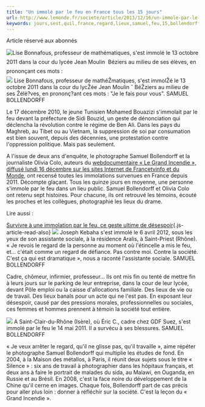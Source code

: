 ```yaml
---
title: "Un immolé par le feu en France tous les 15 jours"
url: http://www.lemonde.fr/societe/article/2013/12/16/un-immole-par-le-feu-en-france-tous-les-15-jours_4334871_3224.html
keywords: jours,sest,quil,france,regard,lieux,samuel,feu,15,bollendorff,société,cest,immolé
---
```

Article réservé aux abonnés

![Lise Bonnafous, professeur de mathématiques, s\'est immolé le 13 octobre 2011 dans la cour du lycée Jean Moulin  Béziers au milieu de ses élèves, en prononçant ces mots : ](https://img.lemde.fr/2013/12/16/134/0/1000/667/688/0/60/0/ill_4334938_107b_fire_x1p3.jpg) ![](https://img.lemde.fr/2013/12/16/134/0/1000/667/688/0/60/0/ill_4334938_107b_fire_x1p3.jpg) Lise Bonnafous, professeur de mathéŽmatiques, s\'est immolŽé le 13 octobre 2011 dans la cour du lycŽée Jean Moulin ˆ BéŽziers au milieu de ses Žélè?ves, en prononç?ant ces mots : \"Je le fais pour vous\". SAMUEL BOLLENDORFF

Le 17 décembre 2010, le jeune Tunisien Mohamed Bouazizi s\'immolait par le feu devant la préfecture de Sidi Bouzid, un geste de dénonciation qui déclencha la révolution contre le régime de Ben Ali. Dans les pays du Maghreb, au Tibet ou au Vietnam, la suppression de soi par consumation est bien souvent, depuis des décennies, une protestation contre l\'oppression politique. Mais pas seulement.

A l\'issue de deux ans d\'enquête, le photographe Samuel Bollendorff et la journaliste Olivia Colo, auteurs du [webdocumentaire « Le Grand Incendie », diffusé lundi 16 décembre sur les sites Internet de Francetvinfo et du Monde](http://www.lemonde.fr/societe/visuel_interactif/2013/12/16/le-grand-incendie-parole-a-ceux-qui-se-sont-immoles-par-le-feu_4335199_3224.html), ont recensé toutes les immolations survenues en France depuis 2011. Décompte glaçant. Tous les quinze jours en moyenne, une personne s\'immole par le feu dans un lieu public. Samuel Bollendorff et Olivia Colo ont retenu sept histoires. Pour chacune, ils ont retrouvé les témoins, écouté les proches et les collègues, photographié les lieux du drame.

Lire aussi :

[Survivre à une immolation par le feu, ce geste ultime de désespoir](https://www.lemonde.fr/societe/article/2013/12/16/survivre-a-une-immolation-par-le-feu-ce-geste-ultime-de-desespoir_4334962_3224.html){.js-article-read-also} ![](https://img.lemde.fr/2013/12/16/42/0/1000/667/688/0/60/0/ill_4334939_f97e_fire_x1p2.jpg) Joseph Kebaha s'est immolé le 6 avril 2012, sous les yeux de son assistante sociale, à la résidence Aralis, à Saint-Priest (Rhône). « Je revois le regard de la personne au moment où l'étincelle a mis le feu, et... c'était comme un regard de défiance. Pas contre moi. Contre la société. C'est ça qui est dramatique », nous a raconté l'assistante sociale. SAMUEL BOLLENDORFF

Cadre, chômeur, infirmier, professeur... Ils ont mis fin ou tenté de mettre fin à leurs jours sur le parking de leur entreprise, dans la cour de leur lycée, devant Pôle emploi ou la caisse d\'allocations familiale. Des lieux de vie ou de travail. Des lieux banals pour un acte qui ne l\'est pas. En exposant leur désespoir, causé par des pressions morales, professionnelles ou sociales, ces femmes et hommes prennent à témoin la société tout entière.

![](https://img.lemde.fr/2013/12/16/44/0/1000/667/688/0/60/0/ill_4334940_5a79_fire_x1p1.jpg) A Saint-Clair-du-Rhône (Isère), où Éric C., cadre chez GDF Suez, s\'est immolé par le feu le 14 mai 2011. Il a survécu à ses blessures. SAMUEL BOLLENDORFF

« Je veux arrêter le regard, qu\'il ne glisse pas, qu\'il travaille », aime répéter le photographe Samuel Bollendorff qui multiplie les études de fond. En 2004, à la Maison des métallos, à Paris, il réunit deux sujets sous le titre « Silence » : six ans de travail à photographier dans les hôpitaux français, et deux ans à faire le portrait de malades du sida, au Malawi, en Ouganda, en Russie et au Brésil. En 2008, c\'est la face noire du développement de la Chine qu\'il cerne en images. Chaque fois, Bollendorff part de cas précis pour aller plus loin : donner à réfléchir sur la société. C\'est la leçon du « Grand Incendie ».
